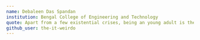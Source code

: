 ```yaml
---
name: Debaleen Das Spandan
institution: Bengal College of Engineering and Technology
quote: Apart from a few existential crises, being an young adult is the best time ever.
github_user: the-it-weirdo
---
```

